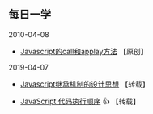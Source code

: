 ## 每日一学

2010-04-08
- [Javascript的call和applay方法](https://github.com/MrGaoGang/lucky_docs/blob/master/article/Javascript%E7%9A%84call%E5%92%8Capplay%E6%96%B9%E6%B3%95.md) 【原创】

2019-04-07
- [Javascript继承机制的设计思想](http://www.ruanyifeng.com/blog/2011/06/designing_ideas_of_inheritance_mechanism_in_javascript.html) 【转载】

- [JavaScript 代码执行顺序](https://www.cnblogs.com/wuyepeng/p/10147885.html) :+1: 【转载】
